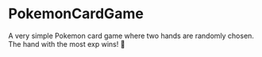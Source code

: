# PokemonCardGame
A very simple Pokemon card game where two hands are randomly chosen. The hand with the most exp wins! 🤯
